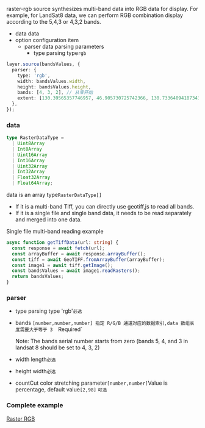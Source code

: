 raster-rgb source synthesizes multi-band data into RGB data for display. For example, for LandSat8 data, we can perform RGB combination display according to the 5,4,3 or 4,3,2 bands.

- data data
- option configuration item
  - parser data parsing parameters
    - type parsing type`rgb`

```ts
layer.source(bandsValues, {
  parser: {
    type: 'rgb',
    width: bandsValues.width,
    height: bandsValues.height,
    bands: [4, 3, 2], // 从零开始
    extent: [130.39565357746957, 46.905730725742366, 130.73364094187343, 47.10217234153133],
  },
});
```

### data

```ts
type RasterDataType =
  | Uint8Array
  | Int8Array
  | Uint16Array
  | Int16Array
  | Uint32Array
  | Int32Array
  | Float32Array
  | Float64Array;
```

data is an array type`RasterDataType[]`

- If it is a multi-band Tiff, you can directly use geotiff,js to read all bands.
- If it is a single file and single band data, it needs to be read separately and merged into one data.

Single file multi-band reading example

```ts
async function getTiffData(url: string) {
  const response = await fetch(url);
  const arrayBuffer = await response.arrayBuffer();
  const tiff = await GeoTIFF.fromArrayBuffer(arrayBuffer);
  const image1 = await tiff.getImage();
  const bandsValues = await image1.readRasters();
  return bandsValues;
}
```

### parser

- type parsing type 'rgb'`必选`

- bands `[number,number,number] 指定 R/G/B 通道对应的数据索引,data 数组长度需要大于等于 3  `Required\`

  Note: The bands serial number starts from zero (bands 5, 4, and 3 in landsat 8 should be set to 4, 3, 2)

- width length`必选`

- height width`必选`

- countCut color stretching parameter`[number,number]`Value is percentage, default value`[2,98]` `可选`

### Complete example

[Raster RGB](../../../../examples/raster/rgb/#543)
